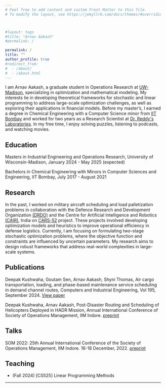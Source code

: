 ```yaml
---
# Feel free to add content and custom Front Matter to this file.
# To modify the layout, see https://jekyllrb.com/docs/themes/#overriding-theme-default



#layout: tags
#title: "Arnav Aakash"
#permalink: /

permalink: /
title: ""
author_profile: true
#redirect_from: 
#  - /about/
#  - /about.html
---
```

I am Arnav Aakash, a graduate student in Operations Research at [UW-Madison](https://www.wisc.edu/), specializing in optimization and mathematical modeling. My interests lie in developing theoretical frameworks for stochastic and linear programming to address large-scale optimization challenges, as well as  exploring their applications in financial models. Before my master’s, I earned a degree in Chemical Engineering with a Computer Science minor from [IIT Bombay](https://www.iitb.ac.in/) and worked for two years as a Research Scientist at [Dr. Reddy's Laboratories](https://www.drreddys.com/). In my free time, I enjoy solving puzzles, listening to podcasts, and watching movies.

<h2 id="education">Education</h2>

Masters in Industrial Engineering and Operations Research, University of Wisconsin-Madison, January 2024 - May 2025 (expected)

Bachelors in Chemical Engineering with Minors in Computer Sciences and Engineering, IIT Bombay, July 2017 - August 2021  

<h2 id="research">Research</h2>

In the past, I worked on military aircraft scheduling and load palletization problems in collaboration with the Defence Research and Development Organization [(DRDO)](http://www.drdo.gov.in/) and the Centre for Artificial Intelligence and Robotics [(CAIR)](https://drdo.gov.in/drdo/labs-and-establishments/centre-artificial-intelligence-robotics-cair), India on [CARS-52](https://www.sciencedirect.com/science/article/pii/S0360835224004625?via%3Dihub#gp005) project. These projects involved developing optimization models and heuristics to improve operational efficiency in defense logistics. Currently, I am focusing on formulating two-stage stochastic optimization problems, where the objective function and constraints are influenced by uncertain parameters. My research aims to design robust frameworks that address real-world complexities in large-scale systems.


<h2 id="publications">Publications</h2>

Deepak Kushwaha, Goutam Sen, Arnav Aakash, Shyni Thomas, Air cargo transportation, loading, and phase-based
maintenance service scheduling in demand channel routes, Computers and Industrial Engineering, Vol 195, September 2024. [View paper](https://doi.org/10.1016/j.cie.2024.110341)

Deepak Kushwaha, Arnav Aakash, Post-Disaster Routing and Scheduling of Helicopters Deployed in HADR Mission,
Annual International Conference of Society of Operations Management, IIM Indore. [preprint](https://easychair.org/publications/preprint/ZCRNs) 


<h2 id="talks"> Talks</h2>

SOM 2022: 25th Annual International Conference of the Society of Operations Management, IIM Indore. 16-18 December, 2022. [preprint](https://easychair.org/publications/preprint/ZCRNs) 


<h2 id="teaching">Teaching</h2>

* (Fall 2024) [CS525] Linear Programming Methods






---

